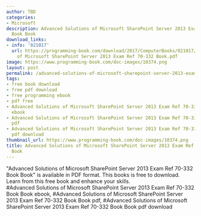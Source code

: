 ```yaml
---
author: TBD
categories:
- Microsoft
description: Advanced Solutions of Microsoft SharePoint Server 2013 Exam Ref 70-332
  Book Book
download_links:
- info: '021017'
  url: https://programming-book.com/download/2017/ComputerBooks/021017/Advanced Solutions
    of Microsoft SharePoint Server 2013 Exam Ref 70-332 Book.pdf
image: https://www.programming-book.com/doc-images/10374.png
layout: post
permalink: /advanced-solutions-of-microsoft-sharepoint-server-2013-exam-ref-70-332-book-book.html
tags:
- free book download
- free pdf download
- free programming ebook
- pdf free
- Advanced Solutions of Microsoft SharePoint Server 2013 Exam Ref 70-332 Book Book
  ebook
- Advanced Solutions of Microsoft SharePoint Server 2013 Exam Ref 70-332 Book Book
  pdf
- Advanced Solutions of Microsoft SharePoint Server 2013 Exam Ref 70-332 Book Book
  pdf download
thumbnail_url: https://www.programming-book.com/doc-images/10374.png
title: Advanced Solutions of Microsoft SharePoint Server 2013 Exam Ref 70-332 Book
  Book
---
```


 
<div class="item-desc text-justify">
  "Advanced Solutions of Microsoft SharePoint Server 2013 Exam Ref 70-332 Book Book" is available in PDF format. This books is free to download. Learn from this free book and enhance your skills.
  <br>
  #Advanced Solutions of Microsoft SharePoint Server 2013 Exam Ref 70-332 Book Book ebook, #Advanced Solutions of Microsoft SharePoint Server 2013 Exam Ref 70-332 Book Book pdf, #Advanced Solutions of Microsoft SharePoint Server 2013 Exam Ref 70-332 Book Book pdf download
</div>